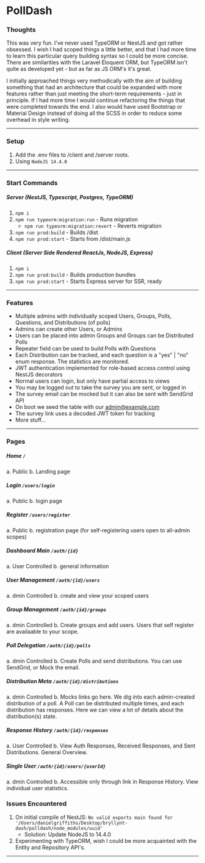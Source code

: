 # PollDash

### Thoughts

This was very fun. I've never used TypeORM or NestJS and got rather obsessed. I wish I had scoped things a little better, and that I had more time to learn this particular query building syntax so I could be more concise. There are similarities with the Laravel Eloquent ORM, but TypeORM isn't quite as developed yet - but as far as JS ORM's it's great.

I initially approached things very methodically with the aim of building something that had an architecture that could be expanded with more features rather than just meeting the short-term requirements - just in principle. If I had more time I would continue refactoring the things that were completed towards the end. I also would have used Bootstrap or Material Design instead of doing all the SCSS in order to reduce some overhead in style writing.

---

### Setup

1. Add the .env files to /client and /server roots.
2. Using `NodeJS 14.4.0`

---

### Start Commands

##### Server (NestJS, Typescript, Postgres, TypeORM)

1. `npm i`
2. `npm run typeorm:migration:run` - Runs migration
   - `npm run typeorm:migration:revert` - Reverts migration
3. `npm run prod:build` - Builds /dist
4. `npm run prod:start` - Starts from /dist/main.js

##### Client (Server Side Rendered ReactJs, NodeJS, Express)

1. `npm i`
2. `npm run prod:build` - Builds production bundles
3. `npm run prod:start` - Starts Express server for SSR, ready

---

### Features

- Multiple admins with individually scoped Users, Groups, Polls, Questions, and Distributions (of polls)
- Admins can create other Users, or Admins
- Users can be placed into admin Groups and Groups can be Distributed Polls
- Repeater field can be used to build Polls with Questions
- Each Distribution can be tracked, and each question is a "yes" | "no" enum response. The statistics are monitored.
- JWT authentication implemented for role-based access control using NestJS decorators
- Normal users can login, but only have partial access to views
- You may be logged out to take the survey you are sent, or logged in
- The survey email can be mocked but it can also be sent with SendGrid API
- On boot we seed the table with our admin@example.com
- The survey link uses a decoded JWT token for tracking
- More stuff...

---

### Pages

##### Home `/`

a. Public
b. Landing page

##### Login `/users/login`

a. Public
b. login page

##### Register `/users/register`

a. Public
b. registration page (for self-registering users open to all-admin scopes)

##### Dashboard Main `/auth/{id}`

a. User Controlled
b. general information

##### User Management `/auth/{id}/users`

a. dmin Controlled
b. create and view your scoped users

##### Group Management `/auth/{id}/groups`

a. dmin Controlled
b. Create groups and add users. Users that self register are availaable to your scope.

##### Poll Delegation `/auth/{id}/polls`

a. dmin Controlled
b. Create Polls and send distributions. You can use SendGrid, or Mock the email.

##### Distribution Meta `/auth/{id}/distributions`

a. dmin Controlled
b. Mocks links go here. We dig into each admin-created distribution of a poll. A Poll can be distributed multiple times, and each distribution has responses. Here we can view a lot of details about the distribution(s) state.

##### Response History `/auth/{id}/responses`

a. User Controlled
b. View Auth Responses, Received Responses, and Sent Distributions. General Overview.

##### Single User `/auth/{id}/users/{userId}`

a. dmin Controlled
b. Accessible only through link in Response History. View individual user statistics.

### Issues Encountered

1. On initial compile of NestJS: `No valid exports main found for '/Users/danielgriffiths/Desktop/bryllynt-dash/polldash/node_modules/uuid'`
   - Solution: Update NodeJS to 14.4.0
2. Experimenting with TypeORM, wish I could be more acquainted with the Entity and Repository API's.

---
